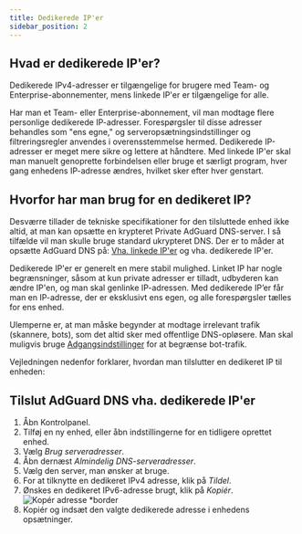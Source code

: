 ```yaml
---
title: Dedikerede IP'er
sidebar_position: 2
---
```


## Hvad er dedikerede IP'er?

Dedikerede IPv4-adresser er tilgængelige for brugere med Team- og Enterprise-abonnementer, mens linkede IP'er er tilgængelige for alle.

Har man et Team- eller Enterprise-abonnement, vil man modtage flere personlige dedikerede IP-adresser. Forespørgsler til disse adresser behandles som "ens egne," og serveropsætningsindstillinger og filtreringsregler anvendes i overensstemmelse hermed. Dedikerede IP-adresser er meget mere sikre og lettere at håndtere. Med linkede IP'er skal man manuelt genoprette forbindelsen eller bruge et særligt program, hver gang enhedens IP-adresse ændres, hvilket sker efter hver genstart.

## Hvorfor har man brug for en dedikeret IP?

Desværre tillader de tekniske specifikationer for den tilsluttede enhed ikke altid, at man kan opsætte en krypteret Private AdGuard DNS-server. I så tilfælde vil man skulle bruge standard ukrypteret DNS. Der er to måder at opsætte AdGuard DNS på: [Vha. linkede IP'er](/private-dns/connect-devices/other-options/linked-ip.md) og vha. dedikerede IP'er.

Dedikerede IP'er er generelt en mere stabil mulighed. Linket IP har nogle begrænsninger, såsom at kun private adresser er tilladt, udbyderen kan ændre IP'en, og man skal genlinke IP-adressen. Med dedikerede IP’er får man en IP-adresse, der er eksklusivt ens egen, og alle forespørgsler tælles for ens enhed.

Ulemperne er, at man måske begynder at modtage irrelevant trafik (skannere, bots), som det altid sker med offentlige DNS-opløsere. Man skal muligvis bruge [Adgangsindstillinger](/private-dns/server-and-settings/access.md) for at begrænse bot-trafik.

Vejledningen nedenfor forklarer, hvordan man tilslutter en dedikeret IP til enheden:

## Tilslut AdGuard DNS vha. dedikerede IP'er

1. Åbn Kontrolpanel.
2. Tilføj en ny enhed, eller åbn indstillingerne for en tidligere oprettet enhed.
3. Vælg _Brug serveradresser_.
4. Åbn dernæst _Almindelig DNS-serveradresser_.
5. Vælg den server, man ønsker at bruge.
6. For at tilknytte en dedikeret IPv4 adresse, klik på _Tildel_.
7. Ønskes en dedikeret IPv6-adresse brugt, klik på _Kopiér_.
   ![Kopér adresse \*border](https://cdn.adtidy.org/content/kb/dns/private/new_dns/connect/dedicated_step7.png)
8. Kopiér og indsæt den valgte dedikerede adresse i enhedens opsætninger.
